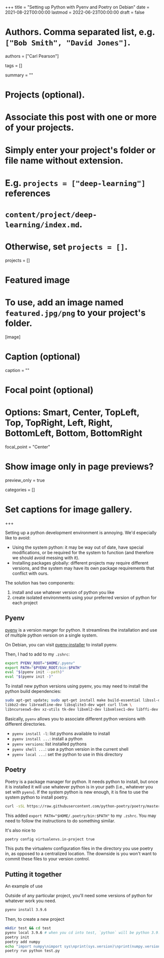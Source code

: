 +++
title = "Setting up Python with Pyenv and Poetry on Debian"
date = 2021-08-22T00:00:00
lastmod = 2022-06-23T00:00:00
draft = false

# Authors. Comma separated list, e.g. `["Bob Smith", "David Jones"]`.
authors = ["Carl Pearson"]

tags = []

summary = ""

# Projects (optional).
#   Associate this post with one or more of your projects.
#   Simply enter your project's folder or file name without extension.
#   E.g. `projects = ["deep-learning"]` references 
#   `content/project/deep-learning/index.md`.
#   Otherwise, set `projects = []`.
projects = []

# Featured image
# To use, add an image named `featured.jpg/png` to your project's folder. 
[image]
  # Caption (optional)
  caption = ""

  # Focal point (optional)
  # Options: Smart, Center, TopLeft, Top, TopRight, Left, Right, BottomLeft, Bottom, BottomRight
  focal_point = "Center"

  # Show image only in page previews?
  preview_only = true


categories = []

# Set captions for image gallery.


+++

Setting up a python development environment is annoying.
We'd especially like to avoid:

* Using the system python: it may be way out of date, have special modifications, or be required for the system to function (and therefore we should avoid messing with it).
* Installing packages globally: different projects may require different versions, and the system may have its own package requirements that conflict with ours.

The solution has two components:
1. install and use whatever version of python you like
2. create isolated environments using your preferred version of python for each project

## Pyenv

[pyenv](https://github.com/pyenv/pyenv) is a version manger for python.
It streamlines the installation and use of multiple python version on a single system.

On Debian, you can visit [pyenv-installer](https://github.com/pyenv/pyenv-installer) to install pyenv.

Then, I had to add to my `.zshrc`:
```bash
export PYENV_ROOT="$HOME/.pyenv"
export PATH="$PYENV_ROOT/bin:$PATH"
eval "$(pyenv init --path)"
eval "$(pyenv init -)"
```

To install new python versions using pyenv, you may need to install the python build dependencies:
```bash
sudo apt-get update; sudo apt-get install make build-essential libssl-dev zlib1g-dev \
libbz2-dev libreadline-dev libsqlite3-dev wget curl llvm \
libncursesw5-dev xz-utils tk-dev libxml2-dev libxmlsec1-dev libffi-dev liblzma-dev
```

Basically, `pyenv` allows you to associate different python versions with different directories.

* `pyenv install -l`: list pythons available to install
* `pyenv install ...`: install a python
* `pyenv versions`: list installed pythons
* `pyenv shell ...`: use a python version in the current shell
* `pyenv local ...`: set the python to use in this directory

## Poetry

Poetry is a package manager for python.
It needs python to install, but once it is installed it will use whatever python is in your path (i.e., whatever you set with `pyenv`).
If the system python is new enough, it is fine to use the system python to install poetry.

```bash
curl -sSL https://raw.githubusercontent.com/python-poetry/poetry/master/get-poetry.py | python
```

This added `export PATH="$HOME/.poetry/bin:$PATH"` to my `.zshrc`.
You may need to follow the instructions to do something similar.

It's also nice to

```bash
poetry config virtualenvs.in-project true
```

This puts the virtualenv configuration files in the directory you use poetry in, as opposed to a centralized location.
The downside is you won't want to commit these files to your version control.


## Putting it together
An example of use

Outside of any particular project, you'll need some versions of python for whatever work you need.
```bash
pyenv install 3.9.6
```

Then, to create a new project
```bash
mkdir test && cd test
pyenv local 3.9.6 # when you cd into test, `python` will be python 3.9.6
poetry init 
poetry add numpy
echo "import numpy\nimport sys\nprint(sys.version)\nprint(numpy.version.version)" > test.py
poetry run python test.py
```